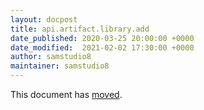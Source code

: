 ```yaml
---
layout: docpost
title: api.artifact.library.add
date_published: 2020-03-25 20:00:00 +0000
date_modified:  2021-02-02 17:30:00 +0000
author: samstudio8
maintainer: samstudio8
---
```


This document has [moved](https://samstudio8.github.io/majora-docs/#library).
